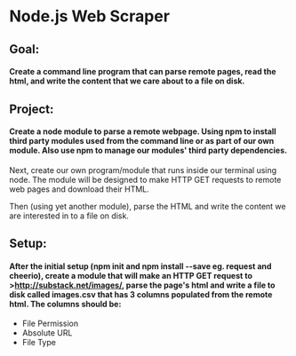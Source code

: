# Node.js Web Scraper

## __Goal:__
#### Create a command line program that can parse remote pages, read the html, and write the content that we care about to a file on disk.

## __Project:__
#### Create a node module to parse a remote webpage. Using npm to install third party modules used from the command line or as part of our own module. Also use npm to manage our modules' third party dependencies.

Next, create our own program/module that runs inside our terminal using node. The module will be designed to make HTTP GET requests to remote web pages and download their HTML.

Then (using yet another module), parse the HTML and write the content we are interested in to a file on disk.

## __Setup:__
#### After the initial setup (npm init and npm install --save <libraries> eg. __request__ and __cheerio__), create a module that will make an HTTP GET request to >http://substack.net/images/, parse the page's html and write a file to disk called __images.csv__ that has 3 columns populated from the remote html. The columns should be:
* File Permission
* Absolute URL
* File Type